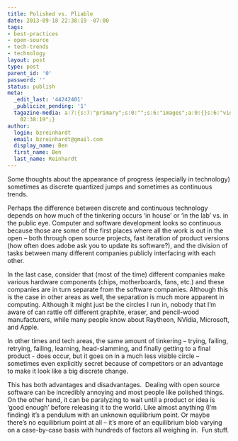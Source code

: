 ```yaml
---
title: Polished vs. Pliable
date: 2013-09-18 22:38:19 -07:00
tags:
- best-practices
- open-source
- tech-trends
- technology
layout: post
type: post
parent_id: '0'
password: ''
status: publish
meta:
  _edit_last: '44242401'
  _publicize_pending: '1'
  tagazine-media: a:7:{s:7:"primary";s:0:"";s:6:"images";a:0:{}s:6:"videos";a:0:{}s:11:"image_count";i:0;s:6:"author";s:8:"44242401";s:7:"blog_id";s:8:"46163602";s:9:"mod_stamp";s:19:"2013-09-19
    02:38:19";}
author:
  login: bzreinhardt
  email: bzreinhardt@gmail.com
  display_name: Ben
  first_name: Ben
  last_name: Reinhardt
---
```


<p>Some thoughts about the appearance of progress (especially in technology) sometimes as discrete quantized jumps and sometimes as continuous trends.</p>
<p>Perhaps the difference between discrete and continuous technology depends on how much of the tinkering occurs ‘in house’ or ‘in the lab’ vs. in the public eye. Computer and software development looks so continuous because those are some of the first places where all the work is out in the open – both through open source projects, fast iteration of product versions (how often does adobe ask you to update its software?), and the division of tasks between many different companies publicly interfacing with each other.</p>
<p>In the last case, consider that (most of the time) different companies make various hardware components (chips, motherboards, fans, etc.) and these companies are in turn separate from the software companies. Although this is the case in other areas as well, the separation is much more apparent in computing. Although it might just be the circles I run in, nobody that I’m aware of can rattle off different graphite, eraser, and pencil-wood manufacturers, while many people know about Raytheon, NVidia, Microsoft, and Apple.</p>
<p>In other times and tech areas, the same amount of tinkering – trying, failing, retrying, failing, learning, head-slamming, and finally getting to a final product - does occur, but it goes on in a much less visible circle – sometimes even explicitly secret because of competitors or an advantage to make it look like a big discrete change.</p>
<p>This has both advantages and disadvantages.  Dealing with open source software can be incredibly annoying and most people like polished things. On the other hand, it can be paralyzing to wait until a product or idea is ‘good enough’ before releasing it to the world. Like almost anything (I’m finding) it’s a pendulum with an unknown equilibrium point. Or maybe there’s no equilibrium point at all – it’s more of an equilibrium blob varying on a case-by-case basis with hundreds of factors all weighing in.  Fun stuff.</p>
